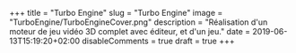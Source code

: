 +++
title = "Turbo Engine"
slug = "Turbo Engine"
image = "TurboEngine/TurboEngineCover.png"
description = "Réalisation d'un moteur de jeu vidéo 3D complet avec éditeur, et d'un jeu."
date = 2019-06-13T15:19:20+02:00
disableComments = true
draft = true
+++

